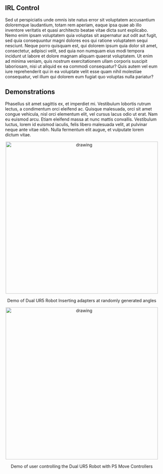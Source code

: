 ## IRL Control
Sed ut perspiciatis unde omnis iste natus error sit voluptatem accusantium doloremque laudantium, totam rem aperiam, eaque ipsa quae ab illo inventore veritatis et quasi architecto beatae vitae dicta sunt explicabo. Nemo enim ipsam voluptatem quia voluptas sit aspernatur aut odit aut fugit, sed quia consequuntur magni dolores eos qui ratione voluptatem sequi nesciunt. Neque porro quisquam est, qui dolorem ipsum quia dolor sit amet, consectetur, adipisci velit, sed quia non numquam eius modi tempora incidunt ut labore et dolore magnam aliquam quaerat voluptatem. Ut enim ad minima veniam, quis nostrum exercitationem ullam corporis suscipit laboriosam, nisi ut aliquid ex ea commodi consequatur? Quis autem vel eum iure reprehenderit qui in ea voluptate velit esse quam nihil molestiae consequatur, vel illum qui dolorem eum fugiat quo voluptas nulla pariatur?

## Demonstrations
Phasellus sit amet sagittis ex, et imperdiet mi. Vestibulum lobortis rutrum lectus, a condimentum orci eleifend ac. Quisque malesuada, orci sit amet congue vehicula, nisl orci elementum elit, vel cursus lacus odio ut erat. Nam eu euismod arcu. Etiam eleifend massa at nunc mattis convallis. Vestibulum luctus, lorem id euismod iaculis, felis libero malesuada velit, at pulvinar neque ante vitae nibh. Nulla fermentum elit augue, et vulputate lorem dictum vitae.
<!-- | | |
|-|-|
| <img src="img/insertion_task3.gif" alt="drawing" width="300"/>  | <img src="img/insertion_task3.gif" alt="drawing" width="300"/>  | -->
<center>
<img src="img/insertion_task.gif" alt="drawing" width="500"/>

Demo of Dual UR5 Robot Inserting adapters at randomly generated angles

</center>

<center>
<img src="img/ps_move_box_demo.gif" alt="drawing" width="500"/>

Demo of user controlling the Dual UR5 Robot with PS Move Controllers

</center>
